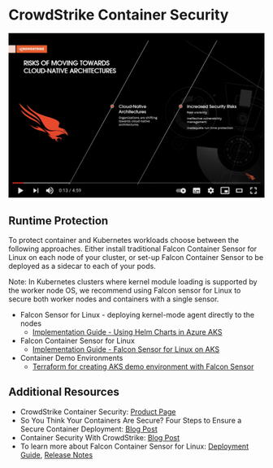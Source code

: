 # CrowdStrike Container Security

[![CrowdStrike Container Security](./assets/youtube.png)](http://www.youtube.com/watch?v=4F1MtmgIvus "CrowdStrike Container Security")

## Runtime Protection
To protect container and Kubernetes workloads choose between the following approaches. Either install traditional Falcon Container Sensor for Linux on each node of your cluster, or set-up Falcon Container Sensor to be deployed as a sidecar to each of your pods.

Note: In Kubernetes clusters where kernel module loading is supported by the worker node OS, we recommend using Falcon sensor for Linux to secure both worker nodes and containers with a single sensor.

 - Falcon Sensor for Linux - deploying kernel-mode agent directly to the nodes
   - [Implementation Guide - Using Helm Charts in Azure AKS](kernel-aks-implementation-guide.md)
- Falcon Container Sensor for Linux
   - [Implementation Guide - Falcon Sensor for Linux on AKS](falcon-container-aks-implementation-guide.md)
- Container Demo Environments
   - [Terraform for creating AKS demo environment with Falcon Sensor](falcon-container-terraform/README.md)

## Additional Resources
 - CrowdStrike Container Security: [Product Page](https://www.crowdstrike.com/products/cloud-security/falcon-cloud-workload-protection/container-security/)
 - So You Think Your Containers Are Secure? Four Steps to Ensure a Secure Container Deployment: [Blog Post](https://www.crowdstrike.com/blog/four-steps-to-ensure-a-secure-containter-deployment/)
 - Container Security With CrowdStrike: [Blog Post](https://www.crowdstrike.com/blog/tech-center/container-security/)
 - To learn more about Falcon Container Sensor for Linux: [Deployment Guide](https://falcon.crowdstrike.com/support/documentation/146/falcon-container-sensor-for-linux), [Release Notes](https://falcon.crowdstrike.com/support/news/release-notes-falcon-container-sensor-for-linux)
